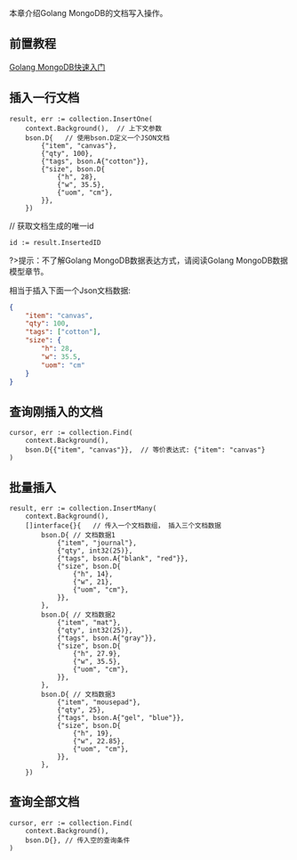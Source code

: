 本章介绍Golang MongoDB的文档写入操作。

## 前置教程
<a href='/#/编程语言/golang/MongoDB/fast_induction.md'>Golang MongoDB快速入门</a>

## 插入一行文档
```terminal
result, err := collection.InsertOne(
    context.Background(),  // 上下文参数
    bson.D{   // 使用bson.D定义一个JSON文档
        {"item", "canvas"},
        {"qty", 100},
        {"tags", bson.A{"cotton"}},
        {"size", bson.D{
            {"h", 28},
            {"w", 35.5},
            {"uom", "cm"},
        }},
    })
```

// 获取文档生成的唯一id
```terminal
id := result.InsertedID
```

?>提示：不了解Golang MongoDB数据表达方式，请阅读Golang MongoDB数据模型章节。

相当于插入下面一个Json文档数据:
```json
{
    "item": "canvas",
    "qty": 100,
    "tags": ["cotton"],
    "size": {
        "h": 28,
        "w": 35.5,
        "uom": "cm"
    }
}
```

## 查询刚插入的文档
```terminal
cursor, err := collection.Find(
    context.Background(),
    bson.D{{"item", "canvas"}},  // 等价表达式: {"item": "canvas"}
)
```

## 批量插入
```terminal
result, err := collection.InsertMany(
    context.Background(),
    []interface{}{   // 传入一个文档数组， 插入三个文档数据
        bson.D{ // 文档数据1
            {"item", "journal"},
            {"qty", int32(25)},
            {"tags", bson.A{"blank", "red"}},
            {"size", bson.D{
                {"h", 14},
                {"w", 21},
                {"uom", "cm"},
            }},
        },
        bson.D{ // 文档数据2
            {"item", "mat"},
            {"qty", int32(25)},
            {"tags", bson.A{"gray"}},
            {"size", bson.D{
                {"h", 27.9},
                {"w", 35.5},
                {"uom", "cm"},
            }},
        },
        bson.D{ // 文档数据3
            {"item", "mousepad"},
            {"qty", 25},
            {"tags", bson.A{"gel", "blue"}},
            {"size", bson.D{
                {"h", 19},
                {"w", 22.85},
                {"uom", "cm"},
            }},
        },
    })
```

## 查询全部文档
```terminal
cursor, err := collection.Find(
    context.Background(),
    bson.D{}, // 传入空的查询条件
)
```